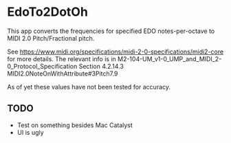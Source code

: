 
# EdoTo2DotOh

This app converts the frequencies for specified EDO notes-per-octave to MIDI 2.0 Pitch/Fractional pitch. 

See https://www.midi.org/specifications/midi-2-0-specifications/midi2-core for more details. 
The relevant info is in M2-104-UM_v1-0_UMP_and_MIDI_2-0_Protocol_Specification
Section 4.2.14.3 MIDI2.0NoteOnWithAttribute#3Pitch7.9

As of yet these values have not been tested for accuracy. 

## TODO
- Test on something besides Mac Catalyst
- UI is ugly



